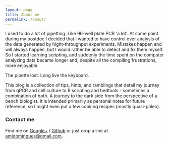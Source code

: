 ```yaml
---
layout: page
title: About me
permalink: /about/
---
```


I used to do a lot of pipetting. Like 96-well plate PCR 'a lot'. At some point during my postdoc I decided that I wanted to have control over analysis of the data generated by hight-throughput experiments. Mistakes happen and will always happen, but I would rather be able to detect and fix them myself. So I started learning scripting, and suddenly the time spent on the computer analyzing data became longer and, despite all the compiling frustrations, more enjoyable.

The pipette lost. Long live the keyboard.

This blog is a collection of tips, hints, and ramblings that detail my journey from qPCR and cell culture to R scripting and bedtools - sometimes a combination of both. A journey to the dark side from the perspective of a bench biologist. It is intended primarily as personal notes for future reference, so I might even put a few cooking recipes (mostly quasi-paleo).



### Contact me

Find me on [Google+][google] / [Github][github] or just drop a line at [amjdomingues@gmail.com](amjdomingues@gmail.com).


[tf]: http://template-factory.nl
[m]: http://mearch.com
[pw]: http://processwire.com
[pwf]: http://processwire.com/talk
[jekyll]: http://jekyllrb.com
[github]: https://github.com/adomingues
[google]: https://google.com/+AntónioMigueldeJesusDomingues
